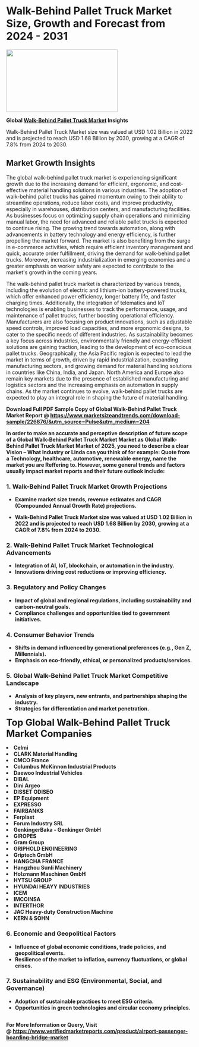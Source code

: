 <H1>Walk-Behind Pallet Truck Market Size, Growth and Forecast from 2024 - 2031</H1><img class="aligncenter size-medium wp-image-584254" src="https://thirdeyenews.in/wp-content/uploads/2024/09/Global-Market-Research-300x168.jpeg" alt="" width="300" height="168" /><p><strong>Global&nbsp;<a href="https://www.marketsizeandtrends.com/download-sample/226876/&amp;utm_source=Pulse&amp;utm_medium=204">Walk-Behind Pallet Truck Market</a> Insights</strong></p><p>Walk-Behind Pallet Truck Market size was valued at USD 1.02 Billion in 2022 and is projected to reach USD 1.68 Billion by 2030, growing at a CAGR of 7.8% from 2024 to 2030.</p><p><h2>Market Growth Insights</h2> <p>The global walk-behind pallet truck market is experiencing significant growth due to the increasing demand for efficient, ergonomic, and cost-effective material handling solutions in various industries. The adoption of walk-behind pallet trucks has gained momentum owing to their ability to streamline operations, reduce labor costs, and improve productivity, especially in warehouses, distribution centers, and manufacturing facilities. As businesses focus on optimizing supply chain operations and minimizing manual labor, the need for advanced and reliable pallet trucks is expected to continue rising. The growing trend towards automation, along with advancements in battery technology and energy efficiency, is further propelling the market forward. The market is also benefiting from the surge in e-commerce activities, which require efficient inventory management and quick, accurate order fulfillment, driving the demand for walk-behind pallet trucks. Moreover, increasing industrialization in emerging economies and a greater emphasis on worker safety are expected to contribute to the market's growth in the coming years.</p> <p><strong></strong></p> <p>The walk-behind pallet truck market is characterized by various trends, including the evolution of electric and lithium-ion battery-powered trucks, which offer enhanced power efficiency, longer battery life, and faster charging times. Additionally, the integration of telematics and IoT technologies is enabling businesses to track the performance, usage, and maintenance of pallet trucks, further boosting operational efficiency. Manufacturers are also focusing on product innovations, such as adjustable speed controls, improved load capacities, and more ergonomic designs, to cater to the specific needs of different industries. As sustainability becomes a key focus across industries, environmentally friendly and energy-efficient solutions are gaining traction, leading to the development of eco-conscious pallet trucks. Geographically, the Asia Pacific region is expected to lead the market in terms of growth, driven by rapid industrialization, expanding manufacturing sectors, and growing demand for material handling solutions in countries like China, India, and Japan. North America and Europe also remain key markets due to the presence of established manufacturing and logistics sectors and the increasing emphasis on automation in supply chains. As the market continues to evolve, walk-behind pallet trucks are expected to play an integral role in shaping the future of material handling. <p><strong></p><p><span class=""><strong>Download Full PDF Sample Copy of Global Walk-Behind Pallet Truck Market Report</strong> @ <a href="https://www.marketsizeandtrends.com/download-sample/226876/&amp;utm_source=Pulse&amp;utm_medium=204" target="_blank">https://www.marketsizeandtrends.com/download-sample/226876/&amp;utm_source=Pulse&amp;utm_medium=204</a></span></p><p>In order to make an accurate and perceptive description of future scope of a Global&nbsp;Walk-Behind Pallet Truck Market Market as Global&nbsp;Walk-Behind Pallet Truck Market Market of 2025, you need to describe a clear Vision &ndash; What Industry or Linda can you think of for example: Quote from a Technology, healthcare, automotive, renewable energy, name the market you are Reffering to. However, some general trends and factors usually impact market reports and their future outlook include:</p><h3>1.&nbsp;<strong>Walk-Behind Pallet Truck Market Growth Projections</strong></h3><ul><li>Examine market size trends, revenue estimates and CAGR (Compounded Annual Growth Rate) projections.</li><li><p>Walk-Behind Pallet Truck Market size was valued at USD 1.02 Billion in 2022 and is projected to reach USD 1.68 Billion by 2030, growing at a CAGR of 7.8% from 2024 to 2030.</p></li></ul><h3>2.&nbsp;<strong>Walk-Behind Pallet Truck Market Technological Advancements</strong></h3><ul><li>Integration of AI, IoT, blockchain, or automation in the industry.</li><li>Innovations driving cost reductions or improving efficiency.</li></ul><h3>3.&nbsp;<strong>Regulatory and Policy Changes</strong></h3><ul><li>Impact of global and regional regulations, including sustainability and carbon-neutral goals.</li><li>Compliance challenges and opportunities tied to government initiatives.</li></ul><h3>4.&nbsp;<strong>Consumer Behavior Trends</strong></h3><ul><li>Shifts in demand influenced by generational preferences (e.g., Gen Z, Millennials).</li><li>Emphasis on eco-friendly, ethical, or personalized products/services.</li></ul><h3>5.&nbsp;<strong>Global Walk-Behind Pallet Truck Market Competitive Landscape</strong></h3><ul><li>Analysis of key players, new entrants, and partnerships shaping the industry.</li><li>Strategies for differentiation and market penetration.</li></ul><p data-pm-slice="1 1 []"><span style="color: inherit; font-family: inherit; font-size: 25px;">Top Global Walk-Behind Pallet Truck Market Companies</span></p><div class="" data-test-id=""><p><li>Celmi</li><li> CLARK Material Handling</li><li> CMCO France</li><li> Columbus McKinnon Industrial Products</li><li> Daewoo Industrial Vehicles</li><li> DIBAL</li><li> Dini Argeo</li><li> DISSET ODISEO</li><li> EP Equipment</li><li> EXPRESSO</li><li> FAIRBANKS</li><li> Ferplast</li><li> Forum Industry SRL</li><li> GenkingerBaka - Genkinger GmbH</li><li> GIROPES</li><li> Gram Group</li><li> GRIPHOLD ENGINEERING</li><li> Griptech GmbH</li><li> HANGCHA FRANCE</li><li> Hangzhou Sunli Machinery</li><li> Holzmann Maschinen GmbH</li><li> HYTSU GROUP</li><li> HYUNDAI HEAYY INDUSTRIES</li><li> ICEM</li><li> IMCOINSA</li><li> INTERTHOR</li><li> JAC Heavy-duty Construction Machine</li><li> KERN & SOHN</li></p></div><h3>6.&nbsp;<strong>Economic and Geopolitical Factors</strong></h3><ul><li>Influence of global economic conditions, trade policies, and geopolitical events.</li><li>Resilience of the market to inflation, currency fluctuations, or global crises.</li></ul><h3>7.&nbsp;<strong>Sustainability and ESG (Environmental, Social, and Governance)</strong></h3><ul><li>Adoption of sustainable practices to meet ESG criteria.</li><li>Opportunities in green technologies and circular economy principles.</li></ul><h2><strong style="font-size: 14px;">For More Information or Query, Visit @&nbsp;</strong><a style="background-color: #ffffff; font-size: 14px;" href="https://www.marketsizeandtrends.com/report/walk-behind-pallet-truck-market/" target="_blank">https://www.verifiedmarketreports.com/product/airport-passenger-boarding-bridge-market</a></h2>

